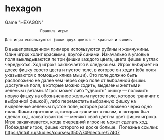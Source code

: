 # hexagon
Game "HEXAGON"

					Правила игры:

	Для игры используются фишки двух цветов — красные и синие.
В вышеприведенном примере используются рубины и жемчужины. 
Один игрок ходит красными, другой синими. Изначально в угловые поля выкладываются по три фишки каждого цвета, цвета фишек в углах чередуются.
Ход игрока заключается в следующем. 
Игрок выбирает на доске фишку своего цвета и пустое поле, в которое он ходит (оба поля указываются с помощью клика мыши). 
Это поле должно быть расположено не далее чем через одно поле от выбранной фишки. Доступные поля, в которые можно ходить, выделены желтым и зеленым цветами.
Игрок может либо "удвоить" фишку — положить новую фишку на обозначенное желтым пустое поле, которое граничит с выбранной фишкой), либо переместить выбранную фишку на выделенное зеленым пустое поле, которое расположено через одно поле.
Фишки противника, которые граничат с полем, в которое был сделан ход, захватываются — меняют свой цвет на цвет фишек игрока.
Игра заканчивается, когда очередной игрок не может сделать ход. 
Побеждает игрок, фишек которого на доске больше. 
					Полезные ссылки:
https://intuit.ru/studies/courses/3507/749/lecture/27407
